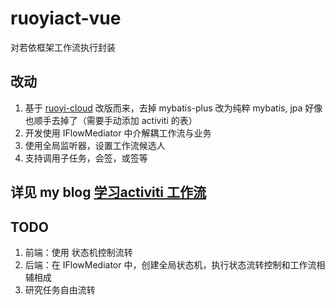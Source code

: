 # ruoyiact-vue
对若依框架工作流执行封装


## 改动
1. 基于 [ruoyi-cloud](https://gitee.com/zhangmrit/ruoyi-cloud) 改版而来，去掉 mybatis-plus 改为纯粹 mybatis, jpa 好像也顺手去掉了（需要手动添加 activiti 的表）
2. 开发使用 IFlowMediator 中介解耦工作流与业务
3. 使用全局监听器，设置工作流候选人
4. 支持调用子任务，会签，或签等

## 详见 my blog [学习activiti 工作流](https://blog.csdn.net/u012296499/article/details/108602127)

## TODO
1. 前端：使用 状态机控制流转
2. 后端：在 IFlowMediator 中，创建全局状态机，执行状态流转控制和工作流相辅相成
3. 研究任务自由流转
